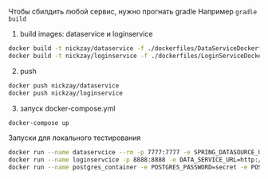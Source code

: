 Чтобы сбилдить любой сервис,
нужно прогнать gradle
Например `gradle build`


1. build images: dataservice и loginservice

```bash
docker build -t nickzay/dataservice -f ./dockerfiles/DataServiceDockerfile .
docker build -t nickzay/loginservice -f ./dockerfiles/LoginServiceDockerfile .
```

2. push
```bash
docker push nickzay/dataservice
docker push nickzay/loginservice 
```

3. запуск docker-compose.yml
```bash
docker-compose up
```

Запуски для локального тестирования
```bash
docker run --name dataservcice --rm -p 7777:7777 -e SPRING_DATASOURCE_URL=jdbc:postgresql://localhost:5433/postgres -e SPRING_DATASOURCE_USERNAME=postgres -e SPRING_DATASOURCE_PASSWORD=secret nickzay/dataservice
docker run --name loginservcice -p 8888:8888 -e DATA_SERVICE_URL=http://localhost:7777/ nickzay/loginservice
docker run --name postgres_container -e POSTGRES_PASSWORD=secret -e POSTGRES_USER=postgres -d -p 5433:5432 postgres
```
